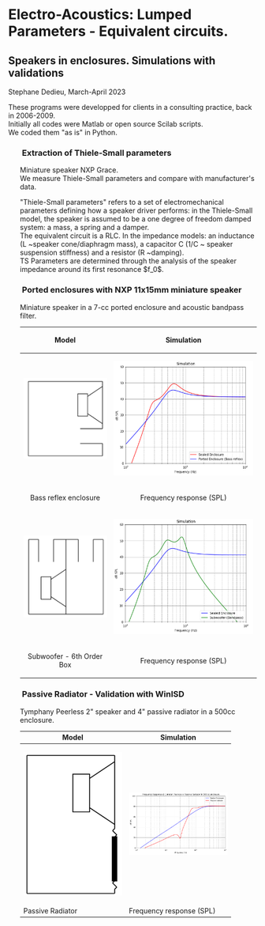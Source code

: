 # Electro-Acoustics: Lumped Parameters - Equivalent circuits. 
## Speakers in enclosures. Simulations with validations

Stephane Dedieu, March-April 2023

These programs were developped for clients in a consulting practice, back in 2006-2009. <br> 
Initially all codes were Matlab or open source Scilab scripts. <br>
We coded them "as is" in Python.  


### <ul> Extraction of Thiele-Small parameters </ul>

<ul> Miniature speaker NXP Grace. <br> We measure Thiele-Small parameters and compare with manufacturer's data. </ul>

<ul> "Thiele-Small parameters" refers to a set of electromechanical parameters defining how a speaker driver performs:
in the Thiele-Small model, the speaker is assumed to be a one degree of freedom damped system: a mass, a spring and a damper. <br>
The equivalent circuit is a RLC. In the impedance models: an inductance (L ~speaker cone/diaphragm mass), a capacitor C (1/C ~ speaker suspension stiffness) and a resistor (R ~damping). <br>
TS Parameters are determined through the analysis of the speaker impedance around its first resonance $f_0$. </ul>

### <ul> Ported enclosures with NXP 11x15mm miniature speaker </ul>

<ul> Miniature speaker in a 7-cc ported enclosure and acoustic bandpass filter.  </ul>  

<ul>
 
| <p align="center"><b> Model </b></p>            | <p align="center"><b> Simulation </b></p>  | 
| :--- | :--- | 
| <p align="center"> <img src="BassReflexBox.png" width="200"  /> </p> | <p align="center"> <img src="Speaker11x15mmBR050_sim.png" width="350"  /> </p> |
|  <p align="center"> Bass reflex enclosure </p>  |     <p align="center"> Frequency response (SPL)   </p>            |
| <p align="center"> <img src="6thOrderBox.png" width="200"  /> </p>  |   <p align="center"> <img src="Speaker11x15mmBandPass050_sim.png" width="350"  /> </p>    |
|  <p align="center"> Subwoofer - 6th Order Box </p> |  <p align="center"> Frequency response (SPL)   </p>       |

</ul>



### <ul> Passive Radiator - Validation with WinISD </ul>

<ul> Tymphany Peerless 2" speaker and 4" passive radiator in a 500cc enclosure.   </ul>

<ul>
 
| Model           |  Simulation | 
| ---             | ---         | 
|  <p align="center"> <img src="PassiveRadiatorBox.png" width="200"  /> </p>   | <p align="center"> <img src="Peerless_PR_SPL_Sim.png" width="200"  /> </p> |
| Passive Radiator |   Frequency response (SPL)  |

</ul>






